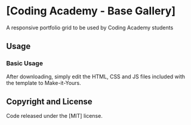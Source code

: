# [Coding Academy - Base Gallery]

A responsive portfolio grid to be used by Coding Academy students

## Usage

### Basic Usage

After downloading, simply edit the HTML, CSS and JS files included with the template to Make-it-Yours.

## Copyright and License

Code released under the [MIT] license.

